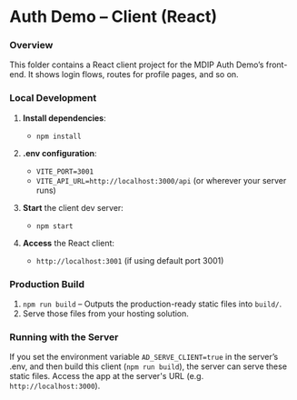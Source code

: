 # Auth Demo – Client (React)

### Overview
This folder contains a React client project for the MDIP Auth Demo’s front-end. It shows login flows, routes for profile pages, and so on.

### Local Development

1. **Install dependencies**:
    - `npm install`

2. **.env configuration**:
    - `VITE_PORT=3001`
    - `VITE_API_URL=http://localhost:3000/api` (or wherever your server runs)

3. **Start** the client dev server:
    - `npm start`

4. **Access** the React client:
    - `http://localhost:3001` (if using default port 3001)

### Production Build
1. `npm run build` – Outputs the production-ready static files into `build/`.
2. Serve those files from your hosting solution.

### Running with the Server
If you set the environment variable `AD_SERVE_CLIENT=true` in the server’s .env, and then build this client (`npm run build`), the server can serve these static files. Access the app at the server's URL (e.g. `http://localhost:3000`).
